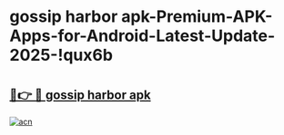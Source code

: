 # gossip harbor apk-Premium-APK-Apps-for-Android-Latest-Update-2025-!qux6b

# <h2><a href="https://googleone.com">🔗👉 🔴 gossip harbor apk</a></h2>

[![acn](https://github.com/user-attachments/assets/0f9c940e-d8b0-45ae-aac7-cd30a18b3e1c)](https://googleone.com)

